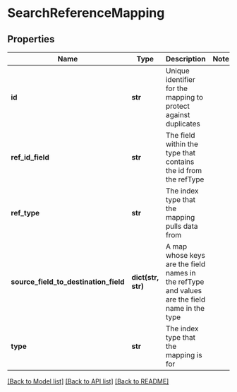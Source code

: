 # SearchReferenceMapping

## Properties
Name | Type | Description | Notes
------------ | ------------- | ------------- | -------------
**id** | **str** | Unique identifier for the mapping to protect against duplicates | 
**ref_id_field** | **str** | The field within the type that contains the id from the refType | 
**ref_type** | **str** | The index type that the mapping pulls data from | 
**source_field_to_destination_field** | **dict(str, str)** | A map whose keys are the field names in the refType and values are the field name in the type | 
**type** | **str** | The index type that the mapping is for | 

[[Back to Model list]](../README.md#documentation-for-models) [[Back to API list]](../README.md#documentation-for-api-endpoints) [[Back to README]](../README.md)


